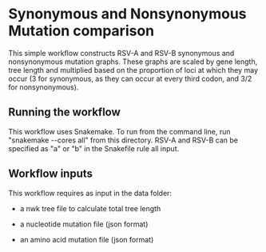# Synonymous and Nonsynonymous Mutation comparison

This simple workflow constructs RSV-A and RSV-B synonymous and nonsynonymous mutation graphs.
These graphs are scaled by gene length, tree length and multiplied based on the proportion of loci
 at which they may occur (3 for synonymous, as they can occur at every third codon, and 3/2 for nonsynonymous).

## Running the workflow

This workflow uses Snakemake. To run from the command line, run "snakemake --cores all" from this directory.
RSV-A and RSV-B can be specified as "a" or "b" in the Snakefile rule all input. 

## Workflow inputs

This workflow requires as input in the data folder:

* a nwk tree file to calculate total tree length

* a nucleotide mutation file (json format)

* an amino acid mutation file (json format)

